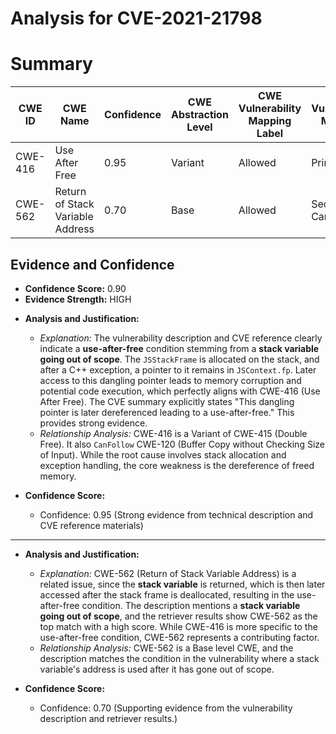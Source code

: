 # Analysis for CVE-2021-21798

# Summary
| CWE ID | CWE Name | Confidence | CWE Abstraction Level | CWE Vulnerability Mapping Label | CWE-Vulnerability Mapping Notes |
|---|---|---|---|---|---|
| CWE-416 | Use After Free | 0.95 | Variant | Allowed | Primary CWE |
| CWE-562 | Return of Stack Variable Address | 0.70 | Base | Allowed | Secondary Candidate |

## Evidence and Confidence

*   **Confidence Score:** 0.90
*   **Evidence Strength:** HIGH

- **Analysis and Justification:**  
  - *Explanation:* The vulnerability description and CVE reference clearly indicate a **use-after-free** condition stemming from a **stack variable going out of scope**. The `JSStackFrame` is allocated on the stack, and after a C++ exception, a pointer to it remains in `JSContext.fp`. Later access to this dangling pointer leads to memory corruption and potential code execution, which perfectly aligns with CWE-416 (Use After Free). The CVE summary explicitly states "This dangling pointer is later dereferenced leading to a use-after-free." This provides strong evidence.
  - *Relationship Analysis:* CWE-416 is a Variant of CWE-415 (Double Free). It also `CanFollow` CWE-120 (Buffer Copy without Checking Size of Input). While the root cause involves stack allocation and exception handling, the core weakness is the dereference of freed memory.

- **Confidence Score:**  
  - Confidence: 0.95 (Strong evidence from technical description and CVE reference materials)

---
- **Analysis and Justification:**
  - *Explanation:* CWE-562 (Return of Stack Variable Address) is a related issue, since the **stack variable** is returned, which is then later accessed after the stack frame is deallocated, resulting in the use-after-free condition. The description mentions a **stack variable going out of scope**, and the retriever results show CWE-562 as the top match with a high score. While CWE-416 is more specific to the use-after-free condition, CWE-562 represents a contributing factor.
  - *Relationship Analysis:* CWE-562 is a Base level CWE, and the description matches the condition in the vulnerability where a stack variable's address is used after it has gone out of scope.

- **Confidence Score:**
  - Confidence: 0.70 (Supporting evidence from the vulnerability description and retriever results.)